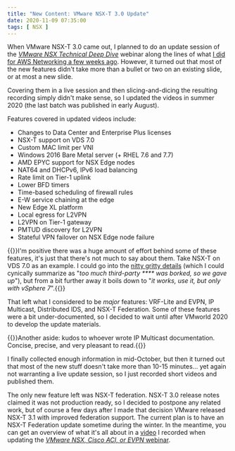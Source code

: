 ```yaml
---
title: "New Content: VMware NSX-T 3.0 Update"
date: 2020-11-09 07:35:00
tags: [ NSX ]
---
```

When VMware NSX-T 3.0 came out, I planned to do an update session of the _[VMware NSX Technical Deep Dive](https://www.ipspace.net/VMware_NSX_Technical_Deep_Dive)_ webinar along the lines of what [I did for AWS Networking a few weeks ago](/2020/10/aws-networking-update/). However, it turned out that most of the new features didn't take more than a bullet or two on an existing slide, or at most a new slide. 

Covering them in a live session and then slicing-and-dicing the resulting recording simply didn't make sense, so I updated the videos in summer 2020 (the last batch was published in early August).
<!--more-->
Features covered in updated videos include:

-   Changes to Data Center and Enterprise Plus licenses
-   NSX-T support on VDS 7.0
-   Custom MAC limit per VNI
-   Windows 2016 Bare Metal server (+ RHEL 7.6 and 7.7)
-   AMD EPYC support for NSX Edge nodes
-   NAT64 and DHCPv6, IPv6 load balancing
-   Rate limit on Tier-1 uplink
-   Lower BFD timers
-   Time-based scheduling of firewall rules
-   E-W service chaining at the edge
-   New Edge XL platform
-   Local egress for L2VPN
-   L2VPN on Tier-1 gateway
-   PMTUD discovery for L2VPN
-   Stateful VPN failover on NSX Edge node failure

{{<note>}}I'm positive there was a huge amount of effort behind some of these features, it's just that there's not much to say about them. Take NSX-T on VDS 7.0 as an example. I could go into the [nitty gritty details](https://nsx.techzone.vmware.com/resource/nsx-t-vds-7-guide) (which I could cynically summarize as "_too much third-party **** was borked, so we gave up_"), but from a bit further away it boils down to "_it works, use it, but only with vSphere 7_".{{</note>}}

That left what I considered to be *major* features: VRF-Lite and EVPN, IP Multicast, Distributed IDS, and NSX-T Federation. Some of these features were a bit under-documented, so I decided to wait until after VMworld 2020 to develop the update materials. 

{{<note>}}Another aside: kudos to whoever wrote IP Multicast documentation. Concise, precise, and very pleasant to read.{{</note>}}

I finally collected enough information in mid-October, but then it turned out that most of the new stuff doesn't take more than 10-15 minutes... yet again not warranting a live update session, so I just recorded short videos and published them.

The only new feature left was NSX-T federation. NSX-T 3.0 release notes claimed it was not production ready, so I decided to postpone any related work, but of course a few days after I made that decision VMware released NSX-T 3.1 with improved federation support. The current plan is to have an NSX-T Federation update sometime during the winter. In the meantime, you can get an overview of what it's all about in a [video](https://my.ipspace.net/bin/get/NSXACI/S2%20-%20NSX-T%20Multi-Site%20and%20Federation.mp4?doccode=NSXACI) I recorded when updating the [*VMware NSX, Cisco ACI, or EVPN* webinar](https://www.ipspace.net/VMware_NSX,Cisco_ACI_or_Standard-Based_EVPN).
